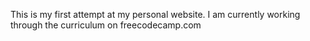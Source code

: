 This is my first attempt at my personal website. 
I am currently working through the curriculum on freecodecamp.com

